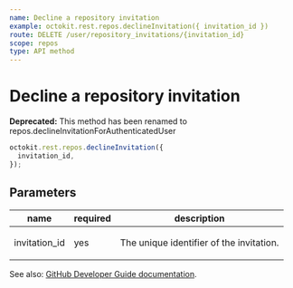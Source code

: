 ```yaml
---
name: Decline a repository invitation
example: octokit.rest.repos.declineInvitation({ invitation_id })
route: DELETE /user/repository_invitations/{invitation_id}
scope: repos
type: API method
---
```


# Decline a repository invitation

**Deprecated:** This method has been renamed to repos.declineInvitationForAuthenticatedUser

```js
octokit.rest.repos.declineInvitation({
  invitation_id,
});
```

## Parameters

<table>
  <thead>
    <tr>
      <th>name</th>
      <th>required</th>
      <th>description</th>
    </tr>
  </thead>
  <tbody>
    <tr><td>invitation_id</td><td>yes</td><td>

The unique identifier of the invitation.

</td></tr>
  </tbody>
</table>

See also: [GitHub Developer Guide documentation](https://docs.github.com/rest/collaborators/invitations#decline-a-repository-invitation).
